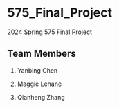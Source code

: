 # 575_Final_Project
2024 Spring 575 Final Project

## Team Members
1. Yanbing Chen

2. Maggie Lehane

3. Qianheng Zhang